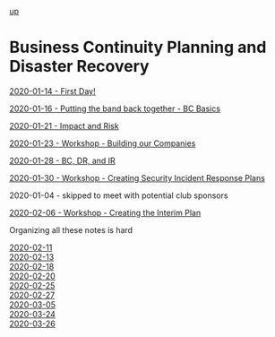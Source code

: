 [up](../../../index.md)

# Business Continuity Planning and Disaster Recovery

[2020-01-14 - First Day!](./2020-01-14.md)

[2020-01-16 - Putting the band back together - BC Basics](./2020-01-16.md)

[2020-01-21 - Impact and Risk](./2020-01-21.md)

[2020-01-23 - Workshop - Building our Companies](./2020-01-23.md)

[2020-01-28 - BC, DR, and IR](./2020-01-28.md)

[2020-01-30 - Workshop - Creating Security Incident Response Plans](./2020-01-30.md)

2020-01-04 - skipped to meet with potential club sponsors

[2020-02-06 - Workshop - Creating the Interim Plan](./2020-02-06.md)

Organizing all these notes is hard

[2020-02-11](./2020-02-11.md)  
[2020-02-13](./2020-02-13.md)  
[2020-02-18](./2020-02-18.md)  
[2020-02-20](./2020-02-20.md)  
[2020-02-25](./2020-02-25.md)  
[2020-02-27](./2020-02-27.md)  
[2020-03-05](./2020-03-05.md)  
[2020-03-24](./2020-03-24.md)  
[2020-03-26](./2020-03-26.md)  
